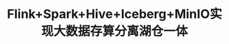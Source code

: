 ---
layout: default
title: Flink+Spark+Hive+Iceberg+MinIO实现大数据存算分离湖仓一体
parent: Big Data
nav_order: 1
---